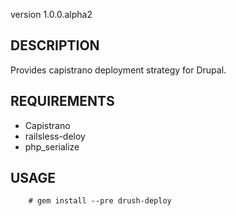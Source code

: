version 1.0.0.alpha2

## DESCRIPTION

Provides capistrano deployment strategy for Drupal.

## REQUIREMENTS

* Capistrano 
* railsless-deloy
* php\_serialize

## USAGE

        # gem install --pre drush-deploy
